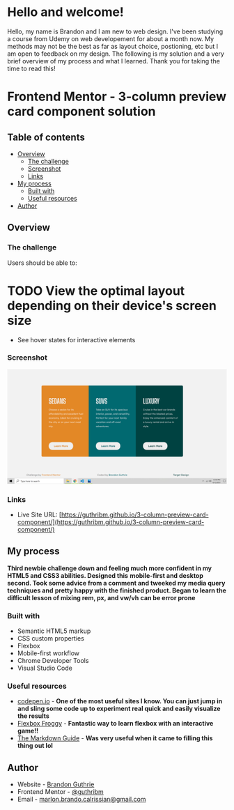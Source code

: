 # Hello and welcome!
Hello, my name is Brandon and I am new to web design. I've been studying a course from Udemy on web developement for about a month now.
My methods may not be the best as far as layout choice, postioning, etc but I am open to feedback on my design. The following is my solution 
and a very brief overview of my process and what I learned. Thank you for taking the time to read this!


# Frontend Mentor - 3-column preview card component solution

## Table of contents

- [Overview](#overview)
  - [The challenge](#the-challenge)
  - [Screenshot](#screenshot)
  - [Links](#links)
- [My process](#my-process)
  - [Built with](#built-with)  
  - [Useful resources](#useful-resources)
- [Author](#author)




## Overview

### The challenge

Users should be able to:

# TODO View the optimal layout depending on their device's screen size

- See hover states for interactive elements

### Screenshot

![](./images/desktop-design.png)



### Links


- Live Site URL: [https://guthribm.github.io/3-column-preview-card-component/](https://guthribm.github.io/3-column-preview-card-component/)

## My process

**Third newbie challenge down and feeling much more confident in my HTML5 and CSS3 abilities. Designed this**
**mobile-first and desktop second. Took some advice from a comment and tweeked my media query techniques and**
**pretty happy with the finished product. Began to learn the difficult lesson of mixing rem, px, and vw/vh**
**can be error prone**

### Built with

- Semantic HTML5 markup
- CSS custom properties
- Flexbox
- Mobile-first workflow
- Chrome Developer Tools
- Visual Studio Code


### Useful resources

- [codepen.io](https://codepen.io/pen/) - **One of the most useful sites I know. You can just jump in and sling some code up to experiment real quick and easily visualize the results**
- [Flexbox Froggy](http://flexboxfroggy.com/) - **Fantastic way to learn flexbox with an interactive game!!**
- [The Markdown Guide](https://www.markdownguide.org/) - **Was very useful when it came to filling this thing out lol**


## Author

- Website - [Brandon Guthrie](https://guthribm.github.io/cv/)
- Frontend Mentor - [@guthribm](https://www.frontendmentor.io/profile/guthribm)
- Email - marlon.brando.calrissian@gmail.com


